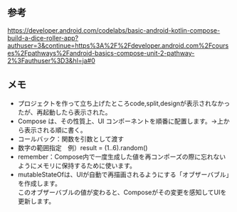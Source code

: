 ## 参考

https://developer.android.com/codelabs/basic-android-kotlin-compose-build-a-dice-roller-app?authuser=3&continue=https%3A%2F%2Fdeveloper.android.com%2Fcourses%2Fpathways%2Fandroid-basics-compose-unit-2-pathway-2%3Fauthuser%3D3&hl=ja#0

## メモ

- プロジェクトを作って立ち上げたところcode,split,designが表示されなかったが、再起動したら表示された。
- Compose は、その性質上、UI コンポーネントを順番に配置します。→上から表示される順に書く。
- コールバック：関数を引数として渡す
- 数字の範囲指定　例）result = (1..6).random()
- remember：Compose内で一度生成した値を再コンポーズの際に忘れないようにメモリに保持するために使います。
- mutableStateOfは、UIが自動で再描画されるようにする「オブザーバブル」を作成します。  
  このオブザーバブルの値が変わると、Composeがその変更を感知してUIを更新します。
